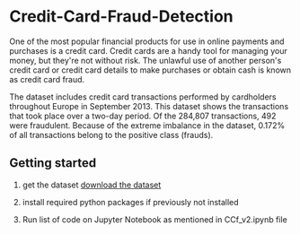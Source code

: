 # Credit-Card-Fraud-Detection

One of the most popular financial products for use in online payments and purchases is a credit card. Credit cards are a handy tool for managing your money, but they're not without risk. The unlawful use of another person's credit card or credit card details to make purchases or obtain cash is known as credit card fraud.

The dataset includes credit card transactions performed by cardholders throughout Europe in September 2013. This dataset shows the transactions that took place over a two-day period. Of the 284,807 transactions, 492 were fraudulent. Because of the extreme imbalance in the dataset, 0.172% of all transactions belong to the positive class (frauds).




## Getting started

1. get the dataset 
[download the dataset](https://kh3-ls-storage.s3.us-east-1.amazonaws.com/Updated%20Project%20guide%20data%20set/creditcard.csv)

2. install required python packages if previously not installed

3. Run list of code on Jupyter Notebook  as mentioned in CCf_v2.ipynb file 
